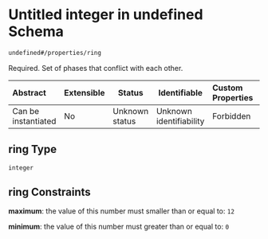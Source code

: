 # Untitled integer in undefined Schema

```txt
undefined#/properties/ring
```

Required. Set of phases that conflict with each other. 


| Abstract            | Extensible | Status         | Identifiable            | Custom Properties | Additional Properties | Access Restrictions | Defined In                                                                              |
| :------------------ | ---------- | -------------- | ----------------------- | :---------------- | --------------------- | ------------------- | --------------------------------------------------------------------------------------- |
| Can be instantiated | No         | Unknown status | Unknown identifiability | Forbidden         | Allowed               | none                | [signal_phase.schema.json\*](../../out/signal_phase.schema.json "open original schema") |

## ring Type

`integer`

## ring Constraints

**maximum**: the value of this number must smaller than or equal to: `12`

**minimum**: the value of this number must greater than or equal to: `0`
